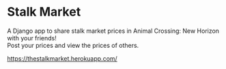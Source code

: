 # Stalk Market
A Django app to share stalk market prices in Animal Crossing: New Horizon with your friends! <br />
Post your prices and view the prices of others.

https://thestalkmarket.herokuapp.com/
